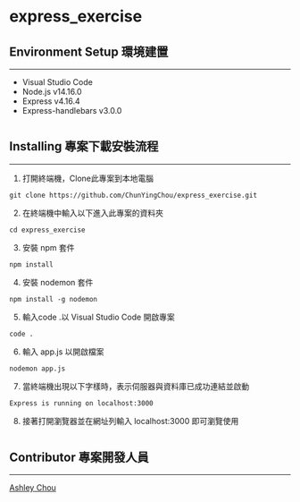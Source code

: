# express_exercise


 ## Environment Setup 環境建置
  ---
  + Visual Studio Code
  + Node.js v14.16.0
  + Express v4.16.4
  + Express-handlebars v3.0.0
  
  #
  
## Installing 專案下載安裝流程
  ---
  
1. 打開終端機，Clone此專案到本地電腦
```
git clone https://github.com/ChunYingChou/express_exercise.git
```
2. 在終端機中輸入以下進入此專案的資料夾
```
cd express_exercise
```
3. 安裝 npm 套件
```
npm install
```
4. 安裝 nodemon 套件
```
npm install -g nodemon
```
5. 輸入code .以 Visual Studio Code 開啟專案
```
code .
```
6. 輸入 app.js 以開啟檔案
```
nodemon app.js
```
7. 當終端機出現以下字樣時，表示伺服器與資料庫已成功連結並啟動
```
Express is running on localhost:3000
```
8. 接著打開瀏覽器並在網址列輸入 localhost:3000 即可瀏覽使用

#

## Contributor 專案開發人員
---
[Ashley Chou](https://github.com/ChunYingChou)
  
